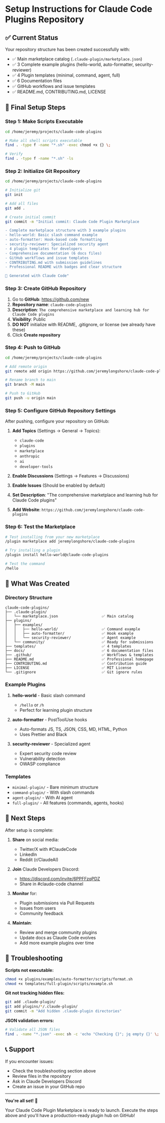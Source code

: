 # Setup Instructions for Claude Code Plugins Repository

## ✅ Current Status

Your repository structure has been created successfully with:

- ✅ Main marketplace catalog (`.claude-plugin/marketplace.json`)
- ✅ 3 Complete example plugins (hello-world, auto-formatter, security-reviewer)
- ✅ 4 Plugin templates (minimal, command, agent, full)
- ✅ 6 Documentation files
- ✅ GitHub workflows and issue templates
- ✅ README.md, CONTRIBUTING.md, LICENSE

## 🚀 Final Setup Steps

### Step 1: Make Scripts Executable

```bash
cd /home/jeremy/projects/claude-code-plugins

# Make all shell scripts executable
find . -type f -name "*.sh" -exec chmod +x {} \;

# Verify
find . -type f -name "*.sh" -ls
```

### Step 2: Initialize Git Repository

```bash
cd /home/jeremy/projects/claude-code-plugins

# Initialize git
git init

# Add all files
git add .

# Create initial commit
git commit -m "Initial commit: Claude Code Plugin Marketplace

- Complete marketplace structure with 3 example plugins
- hello-world: Basic slash command example
- auto-formatter: Hook-based code formatting
- security-reviewer: Specialized security agent
- 4 plugin templates for developers
- Comprehensive documentation (6 docs files)
- GitHub workflows and issue templates
- CONTRIBUTING.md with submission guidelines
- Professional README with badges and clear structure

🚀 Generated with Claude Code"
```

### Step 3: Create GitHub Repository

1. Go to **GitHub**: https://github.com/new
2. **Repository name**: `claude-code-plugins`
3. **Description**: `The comprehensive marketplace and learning hub for Claude Code plugins`
4. **Visibility**: Public
5. **DO NOT** initialize with README, .gitignore, or license (we already have these)
6. Click **Create repository**

### Step 4: Push to GitHub

```bash
cd /home/jeremy/projects/claude-code-plugins

# Add remote origin
git remote add origin https://github.com/jeremylongshore/claude-code-plugins.git

# Rename branch to main
git branch -M main

# Push to GitHub
git push -u origin main
```

### Step 5: Configure GitHub Repository Settings

After pushing, configure your repository on GitHub:

1. **Add Topics** (Settings → General → Topics):
   - `claude-code`
   - `plugins`
   - `marketplace`
   - `anthropic`
   - `ai`
   - `developer-tools`

2. **Enable Discussions** (Settings → Features → Discussions)

3. **Enable Issues** (Should be enabled by default)

4. **Set Description**: "The comprehensive marketplace and learning hub for Claude Code plugins"

5. **Add Website**: `https://github.com/jeremylongshore/claude-code-plugins`

### Step 6: Test the Marketplace

```bash
# Test installing from your new marketplace
/plugin marketplace add jeremylongshore/claude-code-plugins

# Try installing a plugin
/plugin install hello-world@claude-code-plugins

# Test the command
/hello
```

## 📁 What Was Created

### Directory Structure

```
claude-code-plugins/
├── .claude-plugin/
│   └── marketplace.json                    ✅ Main catalog
├── plugins/
│   ├── examples/
│   │   ├── hello-world/                    ✅ Command example
│   │   ├── auto-formatter/                 ✅ Hook example
│   │   └── security-reviewer/              ✅ Agent example
│   └── community/                          ✅ Ready for submissions
├── templates/                              ✅ 4 templates
├── docs/                                   ✅ 6 documentation files
├── .github/                                ✅ Workflows & templates
├── README.md                               ✅ Professional homepage
├── CONTRIBUTING.md                         ✅ Contribution guide
├── LICENSE                                 ✅ MIT License
└── .gitignore                              ✅ Git ignore rules
```

### Example Plugins

1. **hello-world** - Basic slash command
   - `/hello` or `/h`
   - Perfect for learning plugin structure

2. **auto-formatter** - PostToolUse hooks
   - Auto-formats JS, TS, JSON, CSS, MD, HTML, Python
   - Uses Prettier and Black

3. **security-reviewer** - Specialized agent
   - Expert security code review
   - Vulnerability detection
   - OWASP compliance

### Templates

- `minimal-plugin/` - Bare minimum structure
- `command-plugin/` - With slash commands
- `agent-plugin/` - With AI agent
- `full-plugin/` - All features (commands, agents, hooks)

## 🎯 Next Steps

After setup is complete:

1. **Share** on social media:
   - Twitter/X with #ClaudeCode
   - LinkedIn
   - Reddit (r/ClaudeAI)

2. **Join** Claude Developers Discord:
   - https://discord.com/invite/6PPFFzqPDZ
   - Share in #claude-code channel

3. **Monitor** for:
   - Plugin submissions via Pull Requests
   - Issues from users
   - Community feedback

4. **Maintain**:
   - Review and merge community plugins
   - Update docs as Claude Code evolves
   - Add more example plugins over time

## 🐛 Troubleshooting

**Scripts not executable:**
```bash
chmod +x plugins/examples/auto-formatter/scripts/format.sh
chmod +x templates/full-plugin/scripts/example.sh
```

**Git not tracking hidden files:**
```bash
git add .claude-plugin/
git add plugins/*/.claude-plugin/
git commit -m "Add hidden .claude-plugin directories"
```

**JSON validation errors:**
```bash
# Validate all JSON files
find . -name "*.json" -exec sh -c 'echo "Checking {}"; jq empty {}' \;
```

## 📞 Support

If you encounter issues:
- Check the troubleshooting section above
- Review files in the repository
- Ask in Claude Developers Discord
- Create an issue in your GitHub repo

---

**You're all set!** 🎉

Your Claude Code Plugin Marketplace is ready to launch. Execute the steps above and you'll have a production-ready plugin hub on GitHub!
